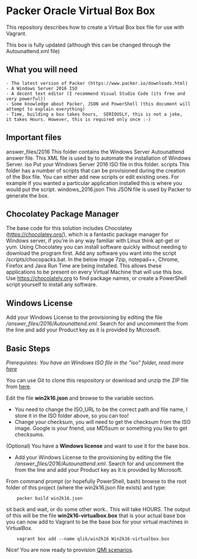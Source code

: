 # Packer Oracle Virtual Box Box
This repository describes how to create a Virtual Box box file for use with Vagrant.

This box is fully updated (although this can be changed through the Autounattend.xml file)

## What you will need

    - The latest version of Packer (https://www.packer.io/downloads.html)
    - A Windows Server 2016 ISO
    - A decent text editor (I recommend Visual Studio Code (its free and very powerful))
    - Some knowledge about Packer, JSON and PowerShell (this document will attempt to explain everything)
    - Time, building a box takes hours,  SERIOUSLY, this is not a joke,  it takes Hours. However, this is required only once :-)

## Important files

answer_files/2016	This folder contains the Windows Server Autounattend answer file.  This XML file is used by to automate the installation of Windows Server.
iso	Put your Windows Server 2016 ISO file in this folder.
scripts	This folder has a number of scripts that can be provisioned during the creation of the Box file.  You can either add new scripts or edit existing ones.  For example if you wanted a particular application installed this is where you would put the script.
windows_2016.json	This JSON file is used by Packer to generate the box.

## Chocolatey Package Manager

The base code for this solution includes Chocolatey (https://chocolatey.org/), which is a fantastic package manager for Windows server,  if you’re in any way familiar with Linux think apt-get or yum.  Using Chocolatey you can install software quickly without needing to download the program first.  Add any software you want into the script /scripts/chocopacks.bat.  In the below image 7zip, notepad++, Chrome, Firefox and Java Run Time are being installed.  This allows these applications to be present on every Virtual Machine that will use this box. Use https://chocolately.org to find package names, or create a PowerShell script yourself to install any software.

## Windows License
Add your Windows License to the provisioning by editing the file */answer_files/2016/Autounattend.xml*.  Search for <Product Key> and uncomment the <!--<Key>XXXX.  Remove <!-- and --> from the line and add your Product key as it is provided by Microsoft.
	
## Basic Steps
*Prerequistes: You have an Windows ISO file in the "iso" folder, read more [here](iso/README.md)*

You can use Git to clone this respository or download and unzip the ZIP file from [here](https://github.com/Qlik-Partner-Tools/qlik-base-os/archive/master.zip).

Edit the file **win2k16.json** and browse to the variable section.
- You need to change the ISO_URL to be the correct path and file name, I store it in the ISO folder above, so you can too!
- Change your checksum, you will need to get the checksum from the ISO image. Google is your friend, use MD5sum or something you like to get checksums.

(Optional) You have a **Windows license** and want to use it for the base box.
- Add your Windows License to the provisioning by editing the file */answer_files/2016/Autounattend.xml*.  Search for <Product Key> and uncomment the <!--<Key>XXXX.  Remove <!-- and --> from the line and add your Product key as it is provided by Microsoft.

From command prompt (or hopefully PowerShell, bash) browse to the root folder of this project (where the win2k16.json file exists) and type:

```
	packer build win2k16.json
```

sit back and wait, or do some other work.. This will take HOURS.
The output of this will be the file **win2k16-virtualbox.box** that is your actual base box you can now add to Vagrant to be the base box for your virtual machines in VirtualBox.

```
	vagrant box add --name qlik/win2k16 Win2k16-virtualbox.box
``` 

Nice! You are now ready to provision [QMI scenarios](https://github.com/Qlik-Partner-Tools/qmi-scenarios).
